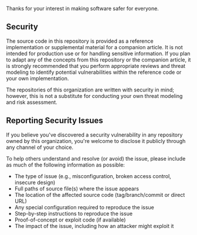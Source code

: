 Thanks for your interest in making software safer for everyone.

## Security

The source code in this repository is provided as a reference implementation or supplemental material for a companion article. It is not intended for production use or for handling sensitive information. If you plan to adapt any of the concepts from this repository or the companion article, it is strongly recommended that you perform appropriate reviews and threat modeling to identify potential vulnerabilities within the reference code or your own implementation.

The repositories of this organization are written with security in mind; however, this is not a substitute for conducting your own threat modeling and risk assessment.

## Reporting Security Issues

If you believe you've discovered a security vulnerability in any repository owned by this organization, you're welcome to disclose it publicly through any channel of your choice.

To help others understand and resolve (or avoid) the issue, please include as much of the following information as possible:

* The type of issue (e.g., misconfiguration, broken access control, insecure design)
* Full paths of source file(s) where the issue appears
* The location of the affected source code (tag/branch/commit or direct URL)
* Any special configuration required to reproduce the issue
* Step-by-step instructions to reproduce the issue
* Proof-of-concept or exploit code (if available)
* The impact of the issue, including how an attacker might exploit it
